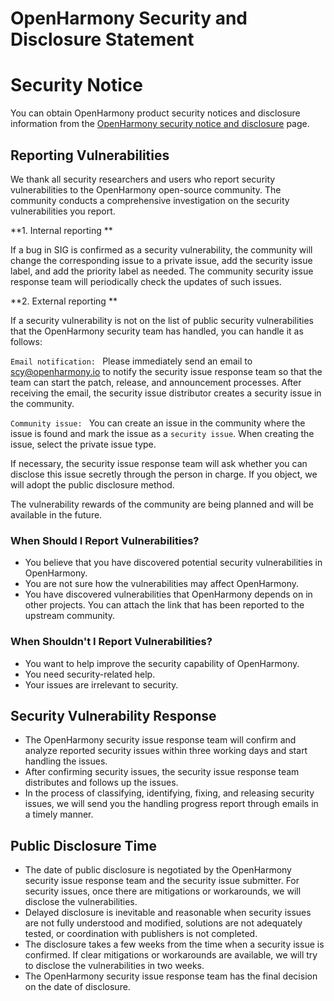 # OpenHarmony Security and Disclosure Statement



# Security Notice

You can obtain OpenHarmony product security notices and disclosure information from the [OpenHarmony security notice and disclosure](https://gitee.com/openharmony/security/blob/master/en/security-disclosure/README.md) page.



## Reporting Vulnerabilities

We thank all security researchers and users who report security vulnerabilities to the OpenHarmony open-source community. The community conducts a comprehensive investigation on the security vulnerabilities you report.

 **1. Internal reporting ** 

If a bug in SIG is confirmed as a security vulnerability, the community will change the corresponding issue to a private issue, add the security issue label, and add the priority label as needed. The community security issue response team will periodically check the updates of such issues.

 **2. External reporting ** 

If a security vulnerability is not on the list of public security vulnerabilities that the OpenHarmony security team has handled, you can handle it as follows:

`Email notification: ` Please immediately send an email to scy@openharmony.io to notify the security issue response team so that the team can start the patch, release, and announcement processes. After receiving the email, the security issue distributor creates a security issue in the community.

`Community issue: ` You can create an issue in the community where the issue is found and mark the issue as a `security issue`. When creating the issue, select the private issue type.

If necessary, the security issue response team will ask whether you can disclose this issue secretly through the person in charge. If you object, we will adopt the public disclosure method.

The vulnerability rewards of the community are being planned and will be available in the future.

### When Should I Report Vulnerabilities?

- You believe that you have discovered potential security vulnerabilities in OpenHarmony.
- You are not sure how the vulnerabilities may affect OpenHarmony.
- You have discovered vulnerabilities that OpenHarmony depends on in other projects. You can attach the link that has been reported to the upstream community.



### When Shouldn't I Report Vulnerabilities?

- You want to help improve the security capability of OpenHarmony.
- You need security-related help.
- Your issues are irrelevant to security.



## Security Vulnerability Response

- The OpenHarmony security issue response team will confirm and analyze reported security issues within three working days and start handling the issues.
- After confirming security issues, the security issue response team distributes and follows up the issues.
- In the process of classifying, identifying, fixing, and releasing security issues, we will send you the handling progress report through emails in a timely manner.



## Public Disclosure Time

- The date of public disclosure is negotiated by the OpenHarmony security issue response team and the security issue submitter. For security issues, once there are mitigations or workarounds, we will disclose the vulnerabilities.
- Delayed disclosure is inevitable and reasonable when security issues are not fully understood and modified, solutions are not adequately tested, or coordination with publishers is not completed.
- The disclosure takes a few weeks from the time when a security issue is confirmed. If clear mitigations or workarounds are available, we will try to disclose the vulnerabilities in two weeks.
- The OpenHarmony security issue response team has the final decision on the date of disclosure.
